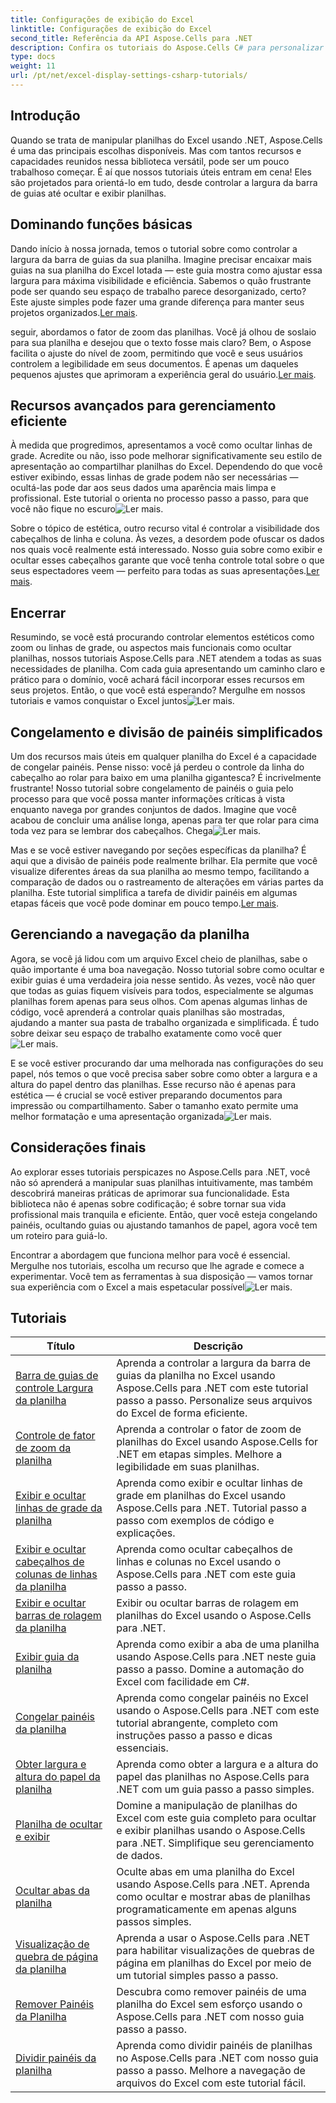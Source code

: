 ```yaml
---
title: Configurações de exibição do Excel
linktitle: Configurações de exibição do Excel
second_title: Referência da API Aspose.Cells para .NET
description: Confira os tutoriais do Aspose.Cells C# para personalizar a exibição do Excel. Altere fontes, cores, formatos e crie relatórios atraentes.
type: docs
weight: 11
url: /pt/net/excel-display-settings-csharp-tutorials/
---
```

## Introdução

Quando se trata de manipular planilhas do Excel usando .NET, Aspose.Cells é uma das principais escolhas disponíveis. Mas com tantos recursos e capacidades reunidos nessa biblioteca versátil, pode ser um pouco trabalhoso começar. É aí que nossos tutoriais úteis entram em cena! Eles são projetados para orientá-lo em tudo, desde controlar a largura da barra de guias até ocultar e exibir planilhas.

## Dominando funções básicas

 Dando início à nossa jornada, temos o tutorial sobre como controlar a largura da barra de guias da sua planilha. Imagine precisar encaixar mais guias na sua planilha do Excel lotada — este guia mostra como ajustar essa largura para máxima visibilidade e eficiência. Sabemos o quão frustrante pode ser quando seu espaço de trabalho parece desorganizado, certo? Este ajuste simples pode fazer uma grande diferença para manter seus projetos organizados.[Ler mais](./control-tab-bar-width-of-spreadsheet/).

 seguir, abordamos o fator de zoom das planilhas. Você já olhou de soslaio para sua planilha e desejou que o texto fosse mais claro? Bem, o Aspose facilita o ajuste do nível de zoom, permitindo que você e seus usuários controlem a legibilidade em seus documentos. É apenas um daqueles pequenos ajustes que aprimoram a experiência geral do usuário.[Ler mais](./controll-zoom-factor-of-worksheet/). 

## Recursos avançados para gerenciamento eficiente

 À medida que progredimos, apresentamos a você como ocultar linhas de grade. Acredite ou não, isso pode melhorar significativamente seu estilo de apresentação ao compartilhar planilhas do Excel. Dependendo do que você estiver exibindo, essas linhas de grade podem não ser necessárias — ocultá-las pode dar aos seus dados uma aparência mais limpa e profissional. Este tutorial o orienta no processo passo a passo, para que você não fique no escuro![Ler mais](./display-and-hide-gridlines-of-worksheet/).

Sobre o tópico de estética, outro recurso vital é controlar a visibilidade dos cabeçalhos de linha e coluna. Às vezes, a desordem pode ofuscar os dados nos quais você realmente está interessado. Nosso guia sobre como exibir e ocultar esses cabeçalhos garante que você tenha controle total sobre o que seus espectadores veem — perfeito para todas as suas apresentações.[Ler mais](./display-and-hide-row-column-headers-of-worksheet/).

## Encerrar

 Resumindo, se você está procurando controlar elementos estéticos como zoom ou linhas de grade, ou aspectos mais funcionais como ocultar planilhas, nossos tutoriais Aspose.Cells para .NET atendem a todas as suas necessidades de planilha. Com cada guia apresentando um caminho claro e prático para o domínio, você achará fácil incorporar esses recursos em seus projetos. Então, o que você está esperando? Mergulhe em nossos tutoriais e vamos conquistar o Excel juntos![Ler mais](./hide-and-unhide-worksheet/).

## Congelamento e divisão de painéis simplificados

Um dos recursos mais úteis em qualquer planilha do Excel é a capacidade de congelar painéis. Pense nisso: você já perdeu o controle da linha do cabeçalho ao rolar para baixo em uma planilha gigantesca? É incrivelmente frustrante! Nosso tutorial sobre congelamento de painéis o guia pelo processo para que você possa manter informações críticas à vista enquanto navega por grandes conjuntos de dados. Imagine que você acabou de concluir uma análise longa, apenas para ter que rolar para cima toda vez para se lembrar dos cabeçalhos. Chega![Ler mais](./freeze-panes-of-worksheet/).

 Mas e se você estiver navegando por seções específicas da planilha? É aqui que a divisão de painéis pode realmente brilhar. Ela permite que você visualize diferentes áreas da sua planilha ao mesmo tempo, facilitando a comparação de dados ou o rastreamento de alterações em várias partes da planilha. Este tutorial simplifica a tarefa de dividir painéis em algumas etapas fáceis que você pode dominar em pouco tempo.[Ler mais](./split-panes-of-worksheet/).

## Gerenciando a navegação da planilha

Agora, se você já lidou com um arquivo Excel cheio de planilhas, sabe o quão importante é uma boa navegação. Nosso tutorial sobre como ocultar e exibir guias é uma verdadeira joia nesse sentido. Às vezes, você não quer que todas as guias fiquem visíveis para todos, especialmente se algumas planilhas forem apenas para seus olhos. Com apenas algumas linhas de código, você aprenderá a controlar quais planilhas são mostradas, ajudando a manter sua pasta de trabalho organizada e simplificada. É tudo sobre deixar seu espaço de trabalho exatamente como você quer![Ler mais](./hide-tabs-of-spreadsheet/).

 E se você estiver procurando dar uma melhorada nas configurações do seu papel, nós temos o que você precisa saber sobre como obter a largura e a altura do papel dentro das planilhas. Esse recurso não é apenas para estética — é crucial se você estiver preparando documentos para impressão ou compartilhamento. Saber o tamanho exato permite uma melhor formatação e uma apresentação organizada![Ler mais](./get-paper-width-and-height-of-worksheet/).

## Considerações finais

Ao explorar esses tutoriais perspicazes no Aspose.Cells para .NET, você não só aprenderá a manipular suas planilhas intuitivamente, mas também descobrirá maneiras práticas de aprimorar sua funcionalidade. Esta biblioteca não é apenas sobre codificação; é sobre tornar sua vida profissional mais tranquila e eficiente. Então, quer você esteja congelando painéis, ocultando guias ou ajustando tamanhos de papel, agora você tem um roteiro para guiá-lo.

 Encontrar a abordagem que funciona melhor para você é essencial. Mergulhe nos tutoriais, escolha um recurso que lhe agrade e comece a experimentar. Você tem as ferramentas à sua disposição — vamos tornar sua experiência com o Excel a mais espetacular possível![Ler mais](./page-break-preview-of-worksheet/).

## Tutoriais 
| Título | Descrição |
| --- | --- |
| [Barra de guias de controle Largura da planilha](./control-tab-bar-width-of-spreadsheet/) | Aprenda a controlar a largura da barra de guias da planilha no Excel usando Aspose.Cells para .NET com este tutorial passo a passo. Personalize seus arquivos do Excel de forma eficiente. |  
| [Controle de fator de zoom da planilha](./controll-zoom-factor-of-worksheet/) | Aprenda a controlar o fator de zoom de planilhas do Excel usando Aspose.Cells for .NET em etapas simples. Melhore a legibilidade em suas planilhas. |  
| [Exibir e ocultar linhas de grade da planilha](./display-and-hide-gridlines-of-worksheet/) | Aprenda como exibir e ocultar linhas de grade em planilhas do Excel usando Aspose.Cells para .NET. Tutorial passo a passo com exemplos de código e explicações. |  
| [Exibir e ocultar cabeçalhos de colunas de linhas da planilha](./display-and-hide-row-column-headers-of-worksheet/) | Aprenda como ocultar cabeçalhos de linhas e colunas no Excel usando o Aspose.Cells para .NET com este guia passo a passo. |  
| [Exibir e ocultar barras de rolagem da planilha](./display-and-hide-scroll-bars-of-worksheet/) | Exibir ou ocultar barras de rolagem em planilhas do Excel usando o Aspose.Cells para .NET. |  
| [Exibir guia da planilha](./display-tab-of-spreadsheet/) | Aprenda como exibir a aba de uma planilha usando Aspose.Cells para .NET neste guia passo a passo. Domine a automação do Excel com facilidade em C#. |  
| [Congelar painéis da planilha](./freeze-panes-of-worksheet/) | Aprenda como congelar painéis no Excel usando o Aspose.Cells para .NET com este tutorial abrangente, completo com instruções passo a passo e dicas essenciais. |  
| [Obter largura e altura do papel da planilha](./get-paper-width-and-height-of-worksheet/) | Aprenda como obter a largura e a altura do papel das planilhas no Aspose.Cells para .NET com um guia passo a passo simples. |  
| [Planilha de ocultar e exibir](./hide-and-unhide-worksheet/) | Domine a manipulação de planilhas do Excel com este guia completo para ocultar e exibir planilhas usando o Aspose.Cells para .NET. Simplifique seu gerenciamento de dados. |  
| [Ocultar abas da planilha](./hide-tabs-of-spreadsheet/) | Oculte abas em uma planilha do Excel usando Aspose.Cells para .NET. Aprenda como ocultar e mostrar abas de planilhas programaticamente em apenas alguns passos simples. |  
| [Visualização de quebra de página da planilha](./page-break-preview-of-worksheet/) | Aprenda a usar o Aspose.Cells para .NET para habilitar visualizações de quebras de página em planilhas do Excel por meio de um tutorial simples passo a passo. |  
| [Remover Painéis da Planilha](./remove-panes-of-worksheet/) | Descubra como remover painéis de uma planilha do Excel sem esforço usando o Aspose.Cells para .NET com nosso guia passo a passo. |  
| [Dividir painéis da planilha](./split-panes-of-worksheet/) | Aprenda como dividir painéis de planilhas no Aspose.Cells para .NET com nosso guia passo a passo. Melhore a navegação de arquivos do Excel com este tutorial fácil. |  